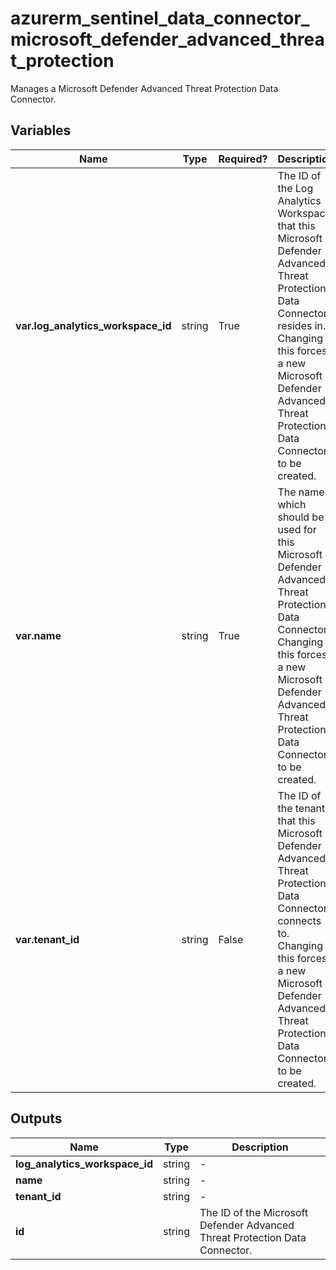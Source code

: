 # azurerm_sentinel_data_connector_microsoft_defender_advanced_threat_protection

Manages a Microsoft Defender Advanced Threat Protection Data Connector.

## Variables

| Name | Type | Required? |  Description |
| ---- | ---- | --------- |  ----------- |
| **var.log_analytics_workspace_id** | string | True | The ID of the Log Analytics Workspace that this Microsoft Defender Advanced Threat Protection Data Connector resides in. Changing this forces a new Microsoft Defender Advanced Threat Protection Data Connector to be created. | 
| **var.name** | string | True | The name which should be used for this Microsoft Defender Advanced Threat Protection Data Connector. Changing this forces a new Microsoft Defender Advanced Threat Protection Data Connector to be created. | 
| **var.tenant_id** | string | False | The ID of the tenant that this Microsoft Defender Advanced Threat Protection Data Connector connects to. Changing this forces a new Microsoft Defender Advanced Threat Protection Data Connector to be created. | 



## Outputs

| Name | Type | Description |
| ---- | ---- | --------- | 
| **log_analytics_workspace_id** | string  | - | 
| **name** | string  | - | 
| **tenant_id** | string  | - | 
| **id** | string  | The ID of the Microsoft Defender Advanced Threat Protection Data Connector. | 